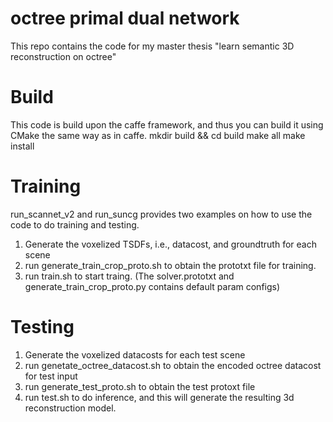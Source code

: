 # octree primal dual network
This repo contains the code for my master thesis "learn semantic 3D reconstruction on octree"

# Build
This code is build upon the caffe framework, and thus you can build it using CMake the same way as in caffe. 
mkdir build && cd build
make all
make install

# Training
run_scannet_v2 and run_suncg provides two examples on how to use the code to do training and testing.
1. Generate the voxelized TSDFs, i.e., datacost, and groundtruth for each scene
2. run generate_train_crop_proto.sh to obtain the prototxt file for training. 
3. run train.sh to start traing. (The solver.prototxt and generate_train_crop_proto.py contains default param configs)

# Testing
1. Generate the voxelized datacosts for each test scene
2. run genetate_octree_datacost.sh to obtain the encoded octree datacost for test input
3. run generate_test_proto.sh to obtain the test protoxt file
4. run test.sh to do inference, and this will generate the resulting 3d reconstruction model.
